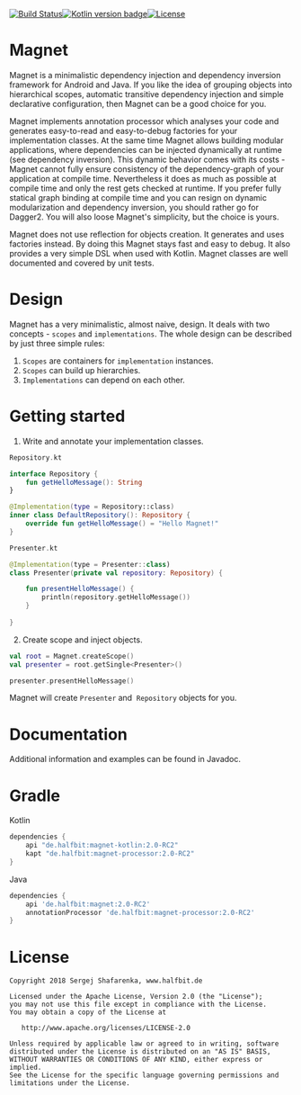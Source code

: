 [![Build Status](https://travis-ci.org/beworker/magnet.svg?branch=master)](https://travis-ci.org/beworker/magnet)[![Kotlin version badge](https://img.shields.io/badge/kotlin-1.2.41-blue.svg)](http://kotlinlang.org/)[![License](https://img.shields.io/badge/License-Apache%202.0-blue.svg)](http://www.apache.org/licenses/LICENSE-2.0)

# Magnet

Magnet is a minimalistic dependency injection and dependency inversion framework for Android and Java. If you like the idea of grouping objects into hierarchical scopes, automatic transitive dependency injection and simple declarative configuration, then Magnet can be a good choice for you.

Magnet implements annotation processor which analyses your code and generates easy-to-read and easy-to-debug factories for your implementation classes. At the same time Magnet allows building modular applications, where dependencies can be injected dynamically at runtime (see dependency inversion). This dynamic behavior comes with its costs - Magnet cannot fully ensure consistency of the dependency-graph of your application at compile time. Nevertheless it does as much as possible at compile time and only the rest gets checked at runtime. If you prefer fully statical graph binding at compile time and you can resign on dynamic modularization and dependency inversion, you should rather go for Dagger2. You will also loose Magnet's simplicity, but the choice is yours.

Magnet does not use reflection for objects creation. It generates and uses factories instead. By doing this Magnet stays fast and easy to debug. It also provides a very simple DSL when used with Kotlin. Magnet classes are well documented and covered by unit tests.

# Design
Magnet has a very minimalistic, almost naive, design. It deals with two concepts - `scopes` and `implementations`. The whole design can be described by just three simple rules:

1. `Scopes` are containers for `implementation` instances.
2. `Scopes` can build up hierarchies.
3. `Implementations` can depend on each other.

# Getting started
1. Write and annotate your implementation classes.

```kotlin
Repository.kt

interface Repository {
    fun getHelloMessage(): String
}

@Implementation(type = Repository::class)
inner class DefaultRepository(): Repository {
    override fun getHelloMessage() = "Hello Magnet!"
}
```

```kotlin
Presenter.kt

@Implementation(type = Presenter::class)
class Presenter(private val repository: Repository) {

    fun presentHelloMessage() {
        println(repository.getHelloMessage())
    }
    
}
```

2. Create scope and inject objects.

```kotlin
val root = Magnet.createScope()
val presenter = root.getSingle<Presenter>()

presenter.presentHelloMessage()
```

Magnet will create `Presenter` and  `Repository` objects for you. 

# Documentation

Additional information and examples can be found in Javadoc.

# Gradle

Kotlin
```gradle
dependencies {
    api "de.halfbit:magnet-kotlin:2.0-RC2"
    kapt "de.halfbit:magnet-processor:2.0-RC2"
}
```

Java
```gradle
dependencies {
    api 'de.halfbit:magnet:2.0-RC2'
    annotationProcessor 'de.halfbit:magnet-processor:2.0-RC2'
}
```

# License
```
Copyright 2018 Sergej Shafarenka, www.halfbit.de

Licensed under the Apache License, Version 2.0 (the "License");
you may not use this file except in compliance with the License.
You may obtain a copy of the License at

   http://www.apache.org/licenses/LICENSE-2.0

Unless required by applicable law or agreed to in writing, software
distributed under the License is distributed on an "AS IS" BASIS,
WITHOUT WARRANTIES OR CONDITIONS OF ANY KIND, either express or implied.
See the License for the specific language governing permissions and
limitations under the License.
```

[1]: docs/images/why-diagram.png
[2]: docs/images/how-diagram.png
[3]: https://en.wikipedia.org/wiki/Dependency_inversion_principle
[4]: https://en.wikipedia.org/wiki/SOLID_(object-oriented_design)
